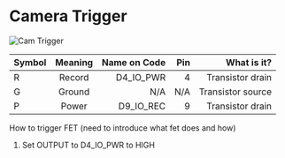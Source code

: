 # Camera Trigger
![Cam Trigger](https://user-images.githubusercontent.com/52707386/63304094-b63f5e80-c296-11e9-8e68-4f7866a1bdb1.jpg)

| Symbol        | Meaning       | Name on Code  | Pin       | What is it?       |
| ------------- |:-------------:| -------------:|-------------:|----------------:  |
| R             | Record        | D4_IO_PWR     | 4  |Transistor drain  |
| G             | Ground        | N/A           | N/A |Transistor source  |
| P             | Power         | D9_IO_REC     | 9  |Transistor drain  |

How to trigger FET (need to introduce what fet does and how)
1. Set OUTPUT to D4_IO_PWR to HIGH
